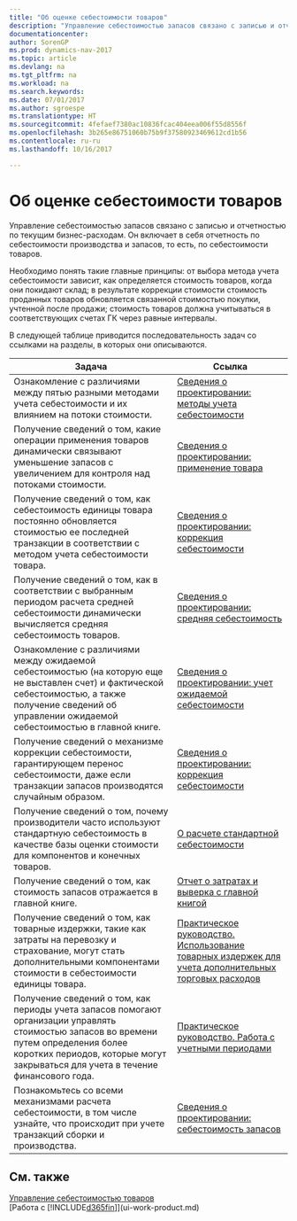 ```yaml
---
title: "Об оценке себестоимости товаров"
description: "Управление себестоимостью запасов связано с записью и отчетностью по текущим бизнес-расходам. Он включает в себя отчетность по себестоимости производства и запасов, то есть, по себестоимости товаров."
documentationcenter: 
author: SorenGP
ms.prod: dynamics-nav-2017
ms.topic: article
ms.devlang: na
ms.tgt_pltfrm: na
ms.workload: na
ms.search.keywords: 
ms.date: 07/01/2017
ms.author: sgroespe
ms.translationtype: HT
ms.sourcegitcommit: 4fefaef7380ac10836fcac404eea006f55d8556f
ms.openlocfilehash: 3b265e86751060b75b9f37580923469612cd1b56
ms.contentlocale: ru-ru
ms.lasthandoff: 10/16/2017

---
```

# <a name="about-inventory-costing"></a>Об оценке себестоимости товаров
Управление себестоимостью запасов связано с записью и отчетностью по текущим бизнес-расходам. Он включает в себя отчетность по себестоимости производства и запасов, то есть, по себестоимости товаров.  

 Необходимо понять такие главные принципы: от выбора метода учета себестоимости зависит, как определяется стоимость товаров, когда они покидают склад; в результате коррекции стоимости стоимость проданных товаров обновляется связанной стоимостью покупки, учтенной после продажи; стоимость товаров должна учитываться в соответствующих счетах ГК через равные интервалы.  

 В следующей таблице приводится последовательность задач со ссылками на разделы, в которых они описываются.   

|**Задача**|**Ссылка**|  
|------------|-------------|  
|Ознакомление с различиями между пятью разными методами учета себестоимости и их влиянием на потоки стоимости.|[Сведения о проектировании: методы учета себестоимости](design-details-costing-methods.md)|  
|Получение сведений о том, какие операции применения товаров динамически связывают уменьшение запасов с увеличением для контроля над потоками стоимости.|[Сведения о проектировании: применение товара](design-details-item-application.md)|  
|Получение сведений о том, как себестоимость единицы товара постоянно обновляется стоимостью ее последней транзакции в соответствии с методом учета себестоимости товара.|[Сведения о проектировании: коррекция себестоимости](design-details-cost-adjustment.md)|  
|Получение сведений о том, как в соответствии с выбранным периодом расчета средней себестоимости динамически вычисляется средняя себестоимость товаров.|[Сведения о проектировании: средняя себестоимость](design-details-average-cost.md)|  
|Ознакомление с различиями между ожидаемой себестоимостью (на которую еще не выставлен счет) и фактической себестоимостью, а также получение сведений об управлении ожидаемой себестоимостью в главной книге.|[Сведения о проектировании: учет ожидаемой себестоимости](design-details-expected-cost-posting.md)|  
|Получение сведений о механизме коррекции себестоимости, гарантирующем перенос себестоимости, даже если транзакции запасов производятся случайным образом.|[Сведения о проектировании: коррекция себестоимости](design-details-cost-adjustment.md)|  
|Получение сведений о том, почему производители часто используют стандартную себестоимость в качестве базы оценки стоимости для компонентов и конечных товаров.|[О расчете стандартной себестоимости](finance-about-calculating-standard-cost.md)|  
|Получение сведений о том, как стоимость запасов отражается в главной книге.|[Отчет о затратах и выверка с главной книгой](finance-report-costs-and-reconcile-with-the-general-ledger.md)|  
|Получение сведений о том, как товарные издержки, такие как затраты на перевозку и страхование, могут стать дополнительными компонентами стоимости в себестоимости единицы товара.|[Практическое руководство. Использование товарных издержек для учета дополнительных торговых расходов](payables-how-assign-item-charges.md)|  
|Получение сведений о том, как периоды учета запасов помогают организации управлять стоимостью запасов во времени путем определения более коротких периодов, которые могут закрываться для учета в течение финансового года.|[Практическое руководство. Работа с учетными периодами](finance-how-to-work-with-inventory-periods.md)|  
|Познакомьтесь со всеми механизмами расчета себестоимости, в том числе узнайте, что происходит при учете транзакций сборки и производства.|[Сведения о проектировании: себестоимость запасов](design-details-inventory-costing.md)|

## <a name="see-also"></a>См. также
[Управление себестоимостью товаров](finance-manage-inventory-costs.md)    
[Работа с [!INCLUDE[d365fin](includes/d365fin_md.md)]](ui-work-product.md)

